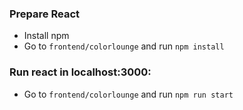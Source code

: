 ### Prepare React
- Install npm
- Go to `frontend/colorlounge` and run `npm install`

### Run react in localhost:3000:
- Go to `frontend/colorlounge` and run `npm run start`
